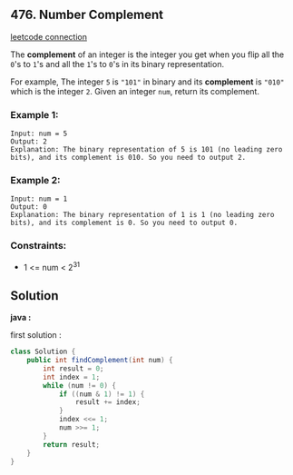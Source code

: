 ## 476. Number Complement

[leetcode connection](https://leetcode.com/problems/number-complement/)

The **complement** of an integer is the integer you get when you flip all the `0`'s to `1`'s and all the `1`'s to `0`'s in its binary representation.

For example, The integer `5` is `"101"` in binary and its **complement** is `"010"` which is the integer `2`.
Given an integer `num`, return its complement.

### Example 1:
```
Input: num = 5
Output: 2
Explanation: The binary representation of 5 is 101 (no leading zero bits), and its complement is 010. So you need to output 2.
```

### Example 2:
```
Input: num = 1
Output: 0
Explanation: The binary representation of 1 is 1 (no leading zero bits), and its complement is 0. So you need to output 0.
```

### Constraints:

* 1 <= num < 2<sup>31</sup>

## Solution

**java :**

first solution :
```java
class Solution {
    public int findComplement(int num) {
        int result = 0;
        int index = 1;
        while (num != 0) {
            if ((num & 1) != 1) {
                result += index;
            }
            index <<= 1;
            num >>= 1;
        }
        return result;
    }
}
```